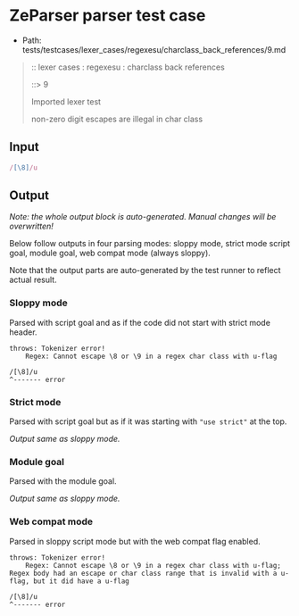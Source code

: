 # ZeParser parser test case

- Path: tests/testcases/lexer_cases/regexesu/charclass_back_references/9.md

> :: lexer cases : regexesu : charclass back references
>
> ::> 9
>
> Imported lexer test
>
> non-zero digit escapes are illegal in char class


## Input

`````js
/[\8]/u
`````

## Output

_Note: the whole output block is auto-generated. Manual changes will be overwritten!_

Below follow outputs in four parsing modes: sloppy mode, strict mode script goal, module goal, web compat mode (always sloppy).

Note that the output parts are auto-generated by the test runner to reflect actual result.

### Sloppy mode

Parsed with script goal and as if the code did not start with strict mode header.

`````
throws: Tokenizer error!
    Regex: Cannot escape \8 or \9 in a regex char class with u-flag

/[\8]/u
^------- error
`````

### Strict mode

Parsed with script goal but as if it was starting with `"use strict"` at the top.

_Output same as sloppy mode._

### Module goal

Parsed with the module goal.

_Output same as sloppy mode._

### Web compat mode

Parsed in sloppy script mode but with the web compat flag enabled.

`````
throws: Tokenizer error!
    Regex: Cannot escape \8 or \9 in a regex char class with u-flag; Regex body had an escape or char class range that is invalid with a u-flag, but it did have a u-flag

/[\8]/u
^------- error
`````

